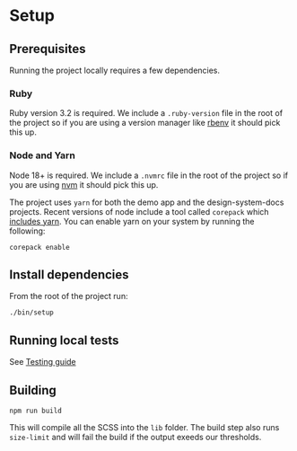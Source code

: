 # Setup

## Prerequisites

Running the project locally requires a few dependencies.

### Ruby

Ruby version 3.2 is required. We include a `.ruby-version` file in the root of the project so if you are using a version manager like [rbenv](https://github.com/rbenv/rbenv) it should pick this up.

### Node and Yarn

Node 18+ is required. We include a `.nvmrc` file in the root of the project so if you are using [nvm](https://github.com/nvm-sh/nvm) it should pick this up.

The project uses `yarn` for both the demo app and the design-system-docs projects. Recent versions of node include a tool called `corepack` which [includes yarn](https://nodejs.org/tr/blog/release/v14.19.0#corepack). You can enable yarn on your system by running the following:

```
corepack enable
```

## Install dependencies

From the root of the project run:

```
./bin/setup
```

## Running local tests

See [Testing guide](./testing.md)

## Building

```
npm run build
```

This will compile all the SCSS into the `lib` folder. The build step also runs `size-limit` and will fail the build if the output exeeds our thresholds.
